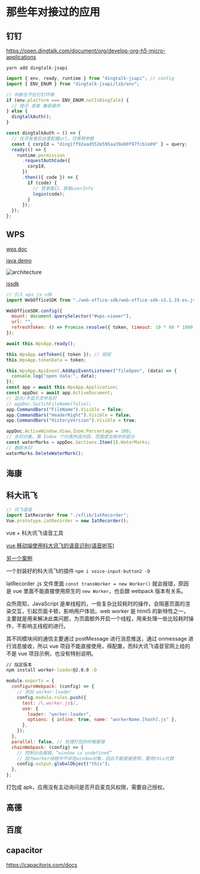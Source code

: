 # 那些年对接过的应用

## 钉钉

https://open.dingtalk.com/document/org/develop-org-h5-micro-applications

`yarn add dingtalk-jsapi`

```js
import { env, ready, runtime } from "dingtalk-jsapi"; // config
import { ENV_ENUM } from "dingtalk-jsapi/lib/env";

// 判断在不在钉钉环境
if (env.platform === ENV_ENUM.notInDingTalk) {
  // 提示 或者 兼容操作
} else {
  dingtalkAuth();
}

const dingtalkAuth = () => {
  // 在开发者后台里配置url，可携带参数
  const { corpId = "ding1ff92aad552e595aa39a90f97fcb1e09" } = query;
  ready(() => {
    runtime.permission
      .requestAuthCode({
        corpId,
      })
      .then(({ code }) => {
        if (code) {
          // 登录接口，获取userInfo
          login(code);
        }
      });
  });
};
```

## WPS

[wps doc](https://wwo.wps.cn/docs/)

[java demo](https://opendemo.ks3-cn-beijing.ksyun.com/sdk-demo-download/weboffice/Java%E7%89%88%E4%B8%8B%E8%BD%BD%E8%B5%84%E6%BA%90/wpsweb-java-demo.zip)

![architecture](https://wwo.wps.cn/docs/temp/0e3288a990b27edc67c79df2813ab3df?./img/technical-architecture.png)

[jssdk](https://wwo.wps.cn/docs/update-log/jssdk/)

```js
// 引入 wps js-sdk
import WebOfficeSDK from "./web-office-sdk/web-office-sdk-v1.1.19.es.js";

WebOfficeSDK.config({
  mount: document.querySelector("#wps-viewer"),
  url: "",
  refreshToken: () => Promise.resolve({ token, timeout: 10 * 60 * 1000 }),
});

await this.WpsApp.ready();

this.WpsApp.setToken({ token }); // 授权
this.WpsApp.tokenData = token;

this.WpsApp.ApiEvent.AddApiEventListener("fileOpen", (data) => {
  console.log("open data:", data);
});
const app = await this.WpsApp.Application;
const appDoc = await app.ActiveDocument;
// 显示/不显示文件名栏
// appDoc.SwitchFileName(false);
app.CommandBars("FileName").Visible = false;
app.CommandBars("HeaderRight").Visible = false;
app.CommandBars("HistoryVersion").Visible = true;

appDoc.ActiveWindow.View.Zoom.Percentage = 100;
// 水印对象，第 Index 个代表所选内容、范围或文档中的部分
const waterMarks = appDoc.Sections.Item(1).WaterMarks;
// 删除水印
waterMarks.DeleteWaterMark();
```

## 海康

## 科大讯飞

```js
// 讯飞语音
import IatRecorder from "./xflib/IatRecorder";
Vue.prototype.iatRecorder = new IatRecorder();
```

vue + 科大讯飞语音工具

[vue 移动端使用科大讯飞的语音识别(语音听写)](https://blog.csdn.net/CN_wangsanhua/article/details/120497946)

[另一个案例](https://blog.csdn.net/zyz_3362/article/details/109023354)

一个封装好的科大讯飞的插件 `npm i voice-input-button2 -D`

IatRecorder .js 文件里面 `const transWorker = new Worker()` 就会报错，原因是 vue 里面不能直接使用原生的 `new Worker`，也会跟 webpack 版本有关系。

众所周知，JavaScript 是单线程的，一些复杂比较耗时的操作，会阻塞页面的渲染交互，引起页面卡顿，影响用户体验。web worker 是 html5 的新特性之一，主要就是用来解决此类问题，为页面额外开启一个线程，用来处理一些比较耗时操作，不影响主线程的进行。

其不同模块间的通信主要通过 postMessage 进行消息推送，通过 onmessage 进行消息接收，所以 vue 项目不能直接使用，得配置，而科大讯飞语音官网上给的不是 vue 项目示例，也没有特别说明。

```cmd
// 指定版本
npm install worker-loader@2.0.0 -D
```

```js
module.exports = {
  configureWebpack: (config) => {
    // 添加 worker-loader
    config.module.rules.push({
      test: /\.worker.js$/,
      use: {
        loader: "worker-loader",
        options: { inline: true, name: "workerName.[hash].js" },
      },
    });
  },
  parallel: false, // 处理打包的时候报错
  chainWebpack: (config) => {
    // 控制台会报错，“window is undefined”
    // 因为worker线程中不存在window对象，因此不能直接使用，要用this代替
    config.output.globalObject("this");
  },
};
```

打包成 apk，应用没有主动询问是否开启麦克风权限，需要自己授权。

## 高德

## 百度

## capacitor

https://capacitorjs.com/docs
